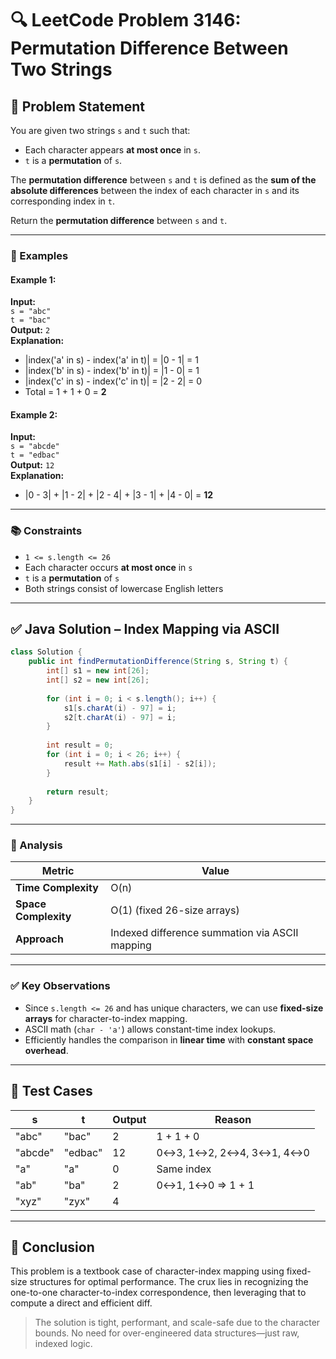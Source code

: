 # 🔍 LeetCode Problem 3146: Permutation Difference Between Two Strings

## 📘 Problem Statement

You are given two strings `s` and `t` such that:
- Each character appears **at most once** in `s`.
- `t` is a **permutation** of `s`.

The **permutation difference** between `s` and `t` is defined as the **sum of the absolute differences** between the index of each character in `s` and its corresponding index in `t`.

Return the **permutation difference** between `s` and `t`.

---

### 🧠 Examples

#### Example 1:
**Input:**  
`s = "abc"`  
`t = "bac"`  
**Output:** `2`  
**Explanation:**  
- |index('a' in s) - index('a' in t)| = |0 - 1| = 1  
- |index('b' in s) - index('b' in t)| = |1 - 0| = 1  
- |index('c' in s) - index('c' in t)| = |2 - 2| = 0  
- Total = 1 + 1 + 0 = **2**

#### Example 2:
**Input:**  
`s = "abcde"`  
`t = "edbac"`  
**Output:** `12`  
**Explanation:**  
- |0 - 3| + |1 - 2| + |2 - 4| + |3 - 1| + |4 - 0| = **12**

---

### 📚 Constraints

- `1 <= s.length <= 26`
- Each character occurs **at most once** in `s`
- `t` is a **permutation** of `s`
- Both strings consist of lowercase English letters

---

## ✅ Java Solution – Index Mapping via ASCII

```java
class Solution {
    public int findPermutationDifference(String s, String t) {
        int[] s1 = new int[26];
        int[] s2 = new int[26];
        
        for (int i = 0; i < s.length(); i++) {
            s1[s.charAt(i) - 97] = i;
            s2[t.charAt(i) - 97] = i;
        }
        
        int result = 0;
        for (int i = 0; i < 26; i++) {
            result += Math.abs(s1[i] - s2[i]);
        }
        
        return result;
    }
}
```

---

### 🧾 Analysis

| Metric               | Value        |
|----------------------|-------------|
| **Time Complexity**  | O(n)        |
| **Space Complexity** | O(1) (fixed 26-size arrays) |
| **Approach**         | Indexed difference summation via ASCII mapping |

---

### ✅ Key Observations

- Since `s.length <= 26` and has unique characters, we can use **fixed-size arrays** for character-to-index mapping.
- ASCII math (`char - 'a'`) allows constant-time index lookups.
- Efficiently handles the comparison in **linear time** with **constant space overhead**.

---

## 🧪 Test Cases

| s       | t       | Output | Reason                                                |
|---------|---------|--------|-------------------------------------------------------|
| "abc"   | "bac"   | 2      | 1 + 1 + 0                                              |
| "abcde" | "edbac" | 12     | 0↔3, 1↔2, 2↔4, 3↔1, 4↔0                                |
| "a"     | "a"     | 0      | Same index                                            |
| "ab"    | "ba"    | 2      | 0↔1, 1↔0 => 1 + 1                                     |
| "xyz"   | "zyx"   | 4      | |0-2| + |1-1| + |2-0| = 2 + 0 + 2                      |

---

## 📌 Conclusion

This problem is a textbook case of character-index mapping using fixed-size structures for optimal performance. The crux lies in recognizing the one-to-one character-to-index correspondence, then leveraging that to compute a direct and efficient diff.

> The solution is tight, performant, and scale-safe due to the character bounds. No need for over-engineered data structures—just raw, indexed logic.

